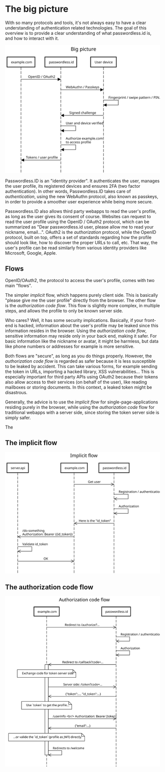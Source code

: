 The big picture
===============

With so many protocols and tools, it's not always easy to have a clear understanding of authentication related technologies. The goal of this overview is to provide a clear understanding of what passwordless.id is, and how to interact with it.


![big_picture](big_picture.svg)


Passwordless.ID is an "identity provider". It authenticates the user, manages the user profile, its registered devices and ensures 2FA (two factor authentication). In other words, Passwordless.ID takes care of *authentication*, using the new WebAuthn protocol, also known as passkeys, in order to provide a smoother user experience while being more secure.

Passwordless.ID also allows third party webapps to read the user's profile, as long as the user gives its consent of course. Websites can request to read the user profile using the OpenID / OAuth2 protocol, which can be summarized as "Dear passwordless.id user, please allow me to read your nickname, email...". OAuth2 is the *authorization* protocol, while the OpenID protocol, built on top, offers a set of standards regarding how the profile should look like, how to discover the proper URLs to call, etc. That way, the user's profile can be read similarly from various identity providers like Microsoft, Google, Apple.


Flows
-----

OpenID/OAuth2, the protocol to access the user's profile, comes with two main "flows".

The simpler *implicit* flow, which happens purely client side. This is basically "please give me the user profile" directly from the browser. The other flow is the *authorization code flow*. This flow is slightly more complex, in multiple steps, and allows the profile to only be known server side.

Who cares? Well, it has some security implications. Basically, if your front-end is hacked, information about the user's profile may be leaked since this information resides in the browser. Using the *authorization code flow*, sensitive information may reside only in your back end, making it safer. For basic information like the nickname or avatar, it might be harmless, but data like phone numbers or addresses for example is more sensitive.

Both flows are "secure", as long as you do things properly. However, the *authorization code flow* is regarded as safer because it is less susceptible to be leaked by accident. This can take various forms, for example sending the token in URLs, importing a hacked library, XSS vulnerabilities... This is especially important for third party APIs using OAuth2 because their tokens also allow access to their services (on behalf of the user), like reading mailboxes or storing documents. In this context, a leaked token might be disastrous.

Generally, the advice is to use the *implicit flow* for single-page-applications residing purely in the browser, while using the *authorization code* flow for traditional webapps with a server side, since storing the token server side is simply safer.

The 

The implicit flow
-----------------

![simplified_implicit_flow](simplified_implicit_flow.svg)

The authorization code flow
---------------------------

![simplified_auth_code_flow](simplified_auth_code_flow.svg)